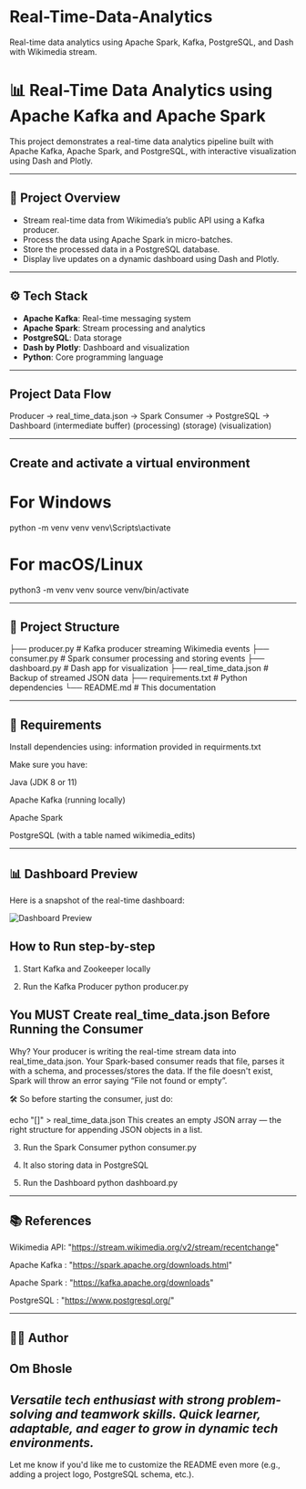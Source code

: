 # Real-Time-Data-Analytics
Real-time data analytics using Apache Spark, Kafka, PostgreSQL, and Dash with Wikimedia stream.

# 📊 Real-Time Data Analytics using Apache Kafka and Apache Spark

This project demonstrates a real-time data analytics pipeline built with Apache Kafka, Apache Spark, and PostgreSQL, with interactive visualization using Dash and Plotly.

---

## 🚀 Project Overview

- Stream real-time data from Wikimedia’s public API using a Kafka producer.
- Process the data using Apache Spark in micro-batches.
- Store the processed data in a PostgreSQL database.
- Display live updates on a dynamic dashboard using Dash and Plotly.

---

## ⚙️ Tech Stack

- **Apache Kafka**: Real-time messaging system
- **Apache Spark**: Stream processing and analytics
- **PostgreSQL**: Data storage
- **Dash by Plotly**: Dashboard and visualization
- **Python**: Core programming language

---

## Project Data Flow 

Producer → real_time_data.json → Spark Consumer → PostgreSQL → Dashboard
           (intermediate buffer)       (processing)      (storage)    (visualization)

---
## Create and activate a virtual environment

# For Windows
python -m venv venv
venv\Scripts\activate

# For macOS/Linux
python3 -m venv venv
source venv/bin/activate

---

## 📁 Project Structure

├── producer.py # Kafka producer streaming Wikimedia events
├── consumer.py # Spark consumer processing and storing events
├── dashboard.py # Dash app for visualization
├── real_time_data.json # Backup of streamed JSON data
├── requirements.txt # Python dependencies
└── README.md # This documentation

---

## 🧰 Requirements

Install dependencies using:
information provided in requirments.txt

Make sure you have:

Java (JDK 8 or 11)

Apache Kafka (running locally)

Apache Spark

PostgreSQL (with a table named wikimedia_edits)

---

## 📊 Dashboard Preview

Here is a snapshot of the real-time dashboard:

![Dashboard Preview](./image/Dashboard_output.jpg)


## How to Run step-by-step
1) Start Kafka and Zookeeper locally

2) Run the Kafka Producer
    python producer.py

##  You MUST Create real_time_data.json Before Running the Consumer

Why?
Your producer is writing the real-time stream data into real_time_data.json.
Your Spark-based consumer reads that file, parses it with a schema, and processes/stores the data.
If the file doesn't exist, Spark will throw an error saying “File not found or empty”.

🛠️ So before starting the consumer, just do:

echo "[]" > real_time_data.json
This creates an empty JSON array — the right structure for appending JSON objects in a list.

3) Run the Spark Consumer
    python consumer.py

4) It also storing data in PostgreSQL 

5) Run the Dashboard
    python dashboard.py

---

## 📚 References

Wikimedia API: "https://stream.wikimedia.org/v2/stream/recentchange"

Apache Kafka : "https://spark.apache.org/downloads.html"

Apache Spark : "https://kafka.apache.org/downloads"

PostgreSQL : "https://www.postgresql.org/"

---

## 👨‍💻 Author
Om Bhosle
-
*Versatile tech enthusiast with strong problem-solving and teamwork skills. Quick learner, adaptable, and eager to grow in dynamic tech environments.*
---
Let me know if you'd like me to customize the README even more (e.g., adding a project logo, PostgreSQL schema, etc.).
